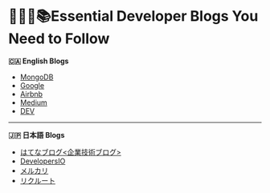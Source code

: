 # 🧑🏽‍💻📚Essential Developer Blogs You Need to Follow

**🇨🇦 English Blogs**

- [MongoDB](https://www.mongodb.com/developer/articles/)
- [Google](https://developers.googleblog.com/)
- [Airbnb](https://medium.com/airbnb-engineering)
- [Medium](https://medium.com/)
- [DEV](https://dev.to/)

---

**🇯🇵 日本語 Blogs**

- [はてなブログ<企業技術ブログ>](https://hatena.blog/dev)
- [DevelopersIO](https://dev.classmethod.jp/)
- [メルカリ](https://engineering.mercari.com/blog/)
- [リクルート](https://www.recruit.co.jp/employment/students/engineers/)
